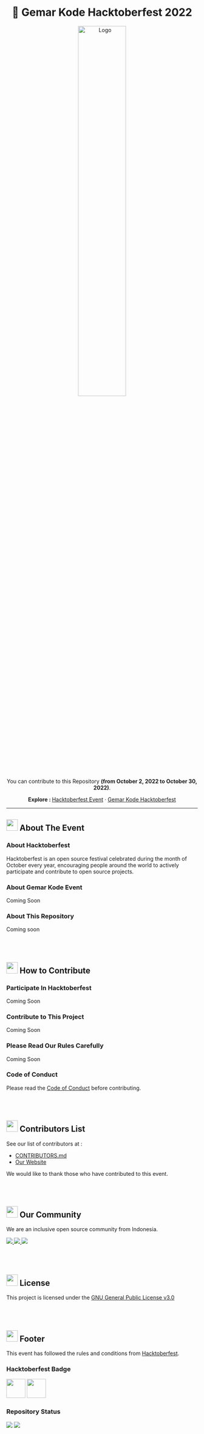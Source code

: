 
<div align="center">
    <h1 align="center">👋 Gemar Kode Hacktoberfest 2022</h3>
        <a href="https://www.gemarkode.or.id/hacktoberfest/">
            <img src="https://raw.githubusercontent.com/gemarkode/hacktoberfest/main/.github/assets/hacktoberfest.png"
                alt="Logo" width="50%">
        </a>
        <br />
        <br />
        <p align="center">
            <p>You can contribute to this Repository <strong>(from October 2, 2022 to October 30, 2022)</strong>.</p>
            <strong>Explore : </strong>
            <a href="https://hacktoberfest.com/events/">Hacktoberfest Event</a>
            ·
            <a href="https://www.gemarkode.or.id/hacktoberfest/">Gemar Kode Hacktoberfest</a>
        </p>
</div>
<hr>

<!-- ABOUT THE EVENT -->
## <img src="https://github.githubassets.com/images/modules/logos_page/Octocat.png" width="30px"> About The Event

### About Hacktoberfest

Hacktoberfest is an open source festival celebrated during the month of October every year, encouraging people around the world to actively participate and contribute to open source projects.

### About Gemar Kode Event

Coming Soon

### About This Repository

Coming soon

<br>
<br>

<!-- How to Contribute -->
## <img src="https://github.githubassets.com/images/modules/logos_page/Octocat.png" width="30px"> How to Contribute

### Participate In Hacktoberfest

Coming Soon

### Contribute to This Project

Coming Soon

### Please Read Our Rules Carefully

Coming Soon

### Code of Conduct

Please read the [Code of Conduct](https://github.com/gemarkode/hacktoberfest/blob/main/CODE_OF_CONDUCT.md) before contributing.

<br>
<br>

<!-- Contributor List -->
## <img src="https://github.githubassets.com/images/modules/logos_page/Octocat.png" width="30px"> Contributors List

See our list of contributors at :

- [CONTRIBUTORS.md](https://github.com/gemarkode/hacktoberfest/blob/main/CONTRIBUTORS.md)
- [Our Website](https://hacktoberfest.gemarkode.or.id/contributors)

We would like to thank those who have contributed to this event.

<br>
<br>

<!-- Our Community -->
## <img src="https://github.githubassets.com/images/modules/logos_page/Octocat.png" width="30px"> Our Community

We are an inclusive open source community from Indonesia.

<p>
    <a href="https://discord.com/invite/aC9KuZ3GWC" target="_blank">
        <img src="https://img.shields.io/badge/Discord-%237289DA.svg?style=for-the-badge&logo=discord&logoColor=white">
    </a>
    <a target="_blank" href="https://www.facebook.com/gemarkode/">
        <img
            src="https://img.shields.io/badge/Facebook-%231877F2.svg?style=for-the-badge&logo=Facebook&logoColor=white">
    </a>
    <a target="_blank" href="https://www.github.com/gemarkode/">
        <img src="https://img.shields.io/badge/github-%23121011.svg?style=for-the-badge&logo=github&logoColor=white">
    </a>
</p>

<br>
<br>

<!-- LICENSE -->
## <img src="https://github.githubassets.com/images/modules/logos_page/Octocat.png" width="30px"> License

This project is licensed under the [GNU General Public License v3.0](https://github.com/gemarkode/hacktoberfest/blob/main/LICENSE)

<br>
<br>

<!-- Footer -->
## <img src="https://github.githubassets.com/images/modules/logos_page/Octocat.png" width="30px"> Footer

This event has followed the rules and conditions from [Hacktoberfest](https://hacktoberfest.com/events/).

### Hacktoberfest Badge

<p>
    <img src="https://raw.githubusercontent.com/gemarkode/hacktoberfest/main/.github/assets/badge.png" width="50px">
    <img src="https://raw.githubusercontent.com/gemarkode/hacktoberfest/main/.github/assets/badge2.png" width="50px">
</p>

### Repository Status

<p>
    <img src="https://github.com/gemarkode/hacktoberfest/actions/workflows/pages.yml/badge.svg">
    <img src="https://github.com/gemarkode/hacktoberfest/actions/workflows/main.yml/badge.svg">
</p>
